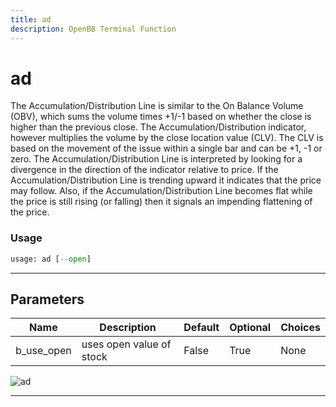```yaml
---
title: ad
description: OpenBB Terminal Function
---
```


# ad

The Accumulation/Distribution Line is similar to the On Balance Volume (OBV), which sums the volume times +1/-1 based on whether the close is higher than the previous close. The Accumulation/Distribution indicator, however multiplies the volume by the close location value (CLV). The CLV is based on the movement of the issue within a single bar and can be +1, -1 or zero. The Accumulation/Distribution Line is interpreted by looking for a divergence in the direction of the indicator relative to price. If the Accumulation/Distribution Line is trending upward it indicates that the price may follow. Also, if the Accumulation/Distribution Line becomes flat while the price is still rising (or falling) then it signals an impending flattening of the price.

### Usage

```python
usage: ad [--open]
```

---

## Parameters

| Name | Description | Default | Optional | Choices |
| ---- | ----------- | ------- | -------- | ------- |
| b_use_open | uses open value of stock | False | True | None |

![ad](https://user-images.githubusercontent.com/46355364/154309283-9512c6c0-dda3-4348-9350-105238676479.png)

---
